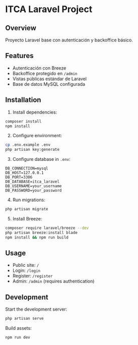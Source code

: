 # ITCA Laravel Project

## Overview
Proyecto Laravel base con autenticación y backoffice básico.

## Features
- Autenticación con Breeze
- Backoffice protegido en `/admin`
- Vistas públicas estándar de Laravel
- Base de datos MySQL configurada

## Installation

1. Install dependencies:
```bash
composer install
npm install
```

2. Configure environment:
```bash
cp .env.example .env
php artisan key:generate
```

3. Configure database in `.env`:
```
DB_CONNECTION=mysql
DB_HOST=127.0.0.1
DB_PORT=3306
DB_DATABASE=itca_laravel
DB_USERNAME=your_username
DB_PASSWORD=your_password
```

4. Run migrations:
```bash
php artisan migrate
```

5. Install Breeze:
```bash
composer require laravel/breeze --dev
php artisan breeze:install blade
npm install && npm run build
```

## Usage

- Public site: `/`
- Login: `/login`
- Register: `/register`
- Admin: `/admin` (requires authentication)

## Development

Start the development server:
```bash
php artisan serve
```

Build assets:
```bash
npm run dev
```
